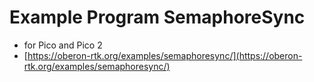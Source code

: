 # Example Program SemaphoreSync

* for Pico and Pico 2
* [https://oberon-rtk.org/examples/semaphoresync/](https://oberon-rtk.org/examples/semaphoresync/)
